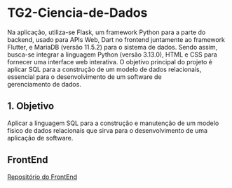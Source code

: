# TG2-Ciencia-de-Dados
Na aplicação, utiliza-se Flask, um framework Python para a parte do backend, usado para APIs Web, Dart no frontend juntamente ao framework Flutter, e MariaDB (versão 11.5.2) para o sistema de dados. Sendo assim, busca-se integrar a linguagem Python (versão 3.13.0), HTML e CSS para fornecer uma interface web interativa. O objetivo principal do projeto é aplicar SQL para a construção de um modelo de dados relacionais, essencial para o desenvolvimento de um software de gerenciamento de dados.

## 1. Objetivo
Aplicar a linguagem SQL para a construção e manutenção de um modelo físico de dados relacionais que sirva para o desenvolvimento de uma aplicação de software.
## FrontEnd
[Repositório do FrontEnd](https://github.com/zitske/clinica_medica_flutter)
